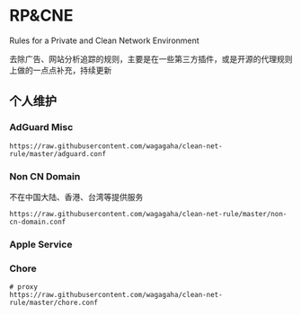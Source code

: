 # RP&CNE

Rules for a Private and Clean Network Environment

去除广告、网站分析追踪的规则，主要是在一些第三方插件，或是开源的代理规则上做的一点点补充，持续更新

## 个人维护
### AdGuard Misc

```
https://raw.githubusercontent.com/wagagaha/clean-net-rule/master/adguard.conf
```

### Non CN Domain
不在中国大陆、香港、台湾等提供服务

```
https://raw.githubusercontent.com/wagagaha/clean-net-rule/master/non-cn-domain.conf
```
### Apple Service


### Chore

```
# proxy
https://raw.githubusercontent.com/wagagaha/clean-net-rule/master/chore.conf
```
